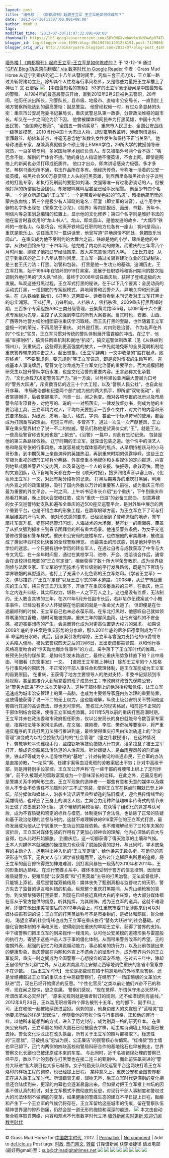```yaml
---
layout: post
title: "墙外楼 | 《南都周刊》起底王立军 王立军是如何炼成的？"
date: '2013-07-30T11:07:00.001+08:00'
author: Wenh Q
tags:
modified_time: '2013-07-30T11:07:32.891+08:00'
thumbnail: https://lh5.googleusercontent.com/S6YONGXvmbWwkx1NN9w6p074T0xWEl8GvhXsQwzC5cNd1TjYsrNvUbg5Vt8ReFPen586bZaak3eMadxLFa3DK-AaFjBXP1vTQA7vP9w1GkqIyAsS08xJNgKi=s72-c
blogger_id: tag:blogger.com,1999:blog-4961947611491238191.post-7139006101443352677
blogger_orig_url: http://binaryware.blogspot.com/2013/07/blog-post_4180.html
---
```


[
墙外楼 |
《南都周刊》起底王立军–王立军是如何炼成的？](http://feedproxy.google.com/~r/chinagfwblog/~3/uR5TuIIkXSo/)
于 12-12-16 通过 ["GFW Blog(功夫网与翻墙)" via 数字时代 in Google
Reader](http://feeds2.feedburner.com/chinagfwblog) 作者：Grass Mud Horse
从辽宁到重庆的近二十八年从警时间里，凭借三套王氏刀法，王立军一路过关斩将建功立业。除却其个人性格与行事风格外，又是哪些力量把王立军推上了神坛？
文 石扉客
![](https://lh5.googleusercontent.com/S6YONGXvmbWwkx1NN9w6p074T0xWEl8GvhXsQwzC5cNd1TjYsrNvUbg5Vt8ReFPen586bZaak3eMadxLFa3DK-AaFjBXP1vTQA7vP9w1GkqIyAsS08xJNgKi)
【中国最知名的警察】
53岁的王立军毫无疑问是中国最知名的警察。
从1984年的最基层警员开始，直到2012年2月2日被免去警职，28年间，他历任派出所长，刑警队长，县市级、地级市、直辖市公安局长，一直到扛上地方警察所能达到的最高警衔：副总警监。
他曾经权倾一时，有过众多显赫的头衔：重庆市公安局党委书记兼局长，重庆武警总队第一政委，分管政法维稳的副市长。却又在一夕之间沦为阶下囚。
他曾被媒体和网民奉为打黑英雄，中国十大杰出民警，“全国劳动模范”、“全国五一劳动奖章”、重庆市人民卫士、全国公安战线一级英雄模范，2010当代中国十大杰出人物，却动辄劳教监听，涉嫌刑讯逼供，崇拜戴笠、胡佛和普京，并毫无悬念地“和数名女性发生和保持不正当关系”。
他号称法医专家，身兼真真假假多个硕士博士EMBA学位，29所大学的教授博导研究员，一百多项专利，多家国际学术组织负责人。却又被指外号两个合不拢：“嘴巴合不拢，解剖的尸体合不拢。”他的身边人指证他不懂英语，不会上网。即使是网络上的新闻也必须打印成纸质件。
他口才出众，即席讲话感染力极强。多才多艺，琴棋书画无所不通，书法作品所在多有。他经历传奇，号称唯一活着的公安一级英模，被黑社会500万悬赏项上人头的打黑英雄，到西西里岛和黑社会分子谈判过的打黑专家，和执行死刑前的要犯如刘涌、文强等唯一有过秘密谈话的人。但被他打掉的所谓黑社会团伙，却屡屡鸣冤叫屈甚至已经平反昭雪。
他至少有四个名字。一个是众所周知的“王立军”；一个是带着神秘色彩的“乌恩”，暗指他简历里的蒙古族血统；第三个是极少有人知晓的笔名：莅銞（即立军的谐音），这个用字生僻的名字多出现在《警察文化沙龙》、《视界》等内部报纸、画册、书籍、贺年卡、明信片等总策划总编辑的位置上，显示他的文化修养；第四个名字则是雅好书法的他在留言时喜欢用的“龙山书人”。龙山，即龙首山，是他发迹的故乡、“大城市”铁岭的一座名山。似是巧合，他离开铁岭后任职的地方也各有一座山：锦州是闾山，重庆是歌乐山。调任重庆时一篇讲话里，他曾写道“异地风情不同处，竟把歌乐当闾山”。
在重庆成为他不受制约的大舞台之前，铁岭是他的小学，锦州是他的中学，从铁岭到锦州的二十四年间，他完成了内功外功的修炼，而重庆的三年零八个月时间里，则成了他把辽宁经验搬来、放大并恣意驰骋的大学。
【王氏刀法】
从辽宁到重庆的近二十八年从警时间里，王立军一路过关斩将建功立业的江湖秘诀，是三套王氏刀法：打黑、治警和包装。
打黑是他一生功业的基础。追溯历史，王立军打黑，始于1994年在铁岭的919打黑案，发展于任职铁岭和锦州期间的数次抽调到外地打黑的“灭火队”经验，最终于2008年调任重庆后，获得了登峰造极的大发展。纵观这些打黑过程，王立军式打黑的秘诀，在于以下几个要素：全民动员的运动式打黑，一插到底的专案组模式，异地用警和武警介入，异地关押和刑讯逼供。在《从铁岭到锦州》、《打黑》这两篇中，读者将看到本刊记者对王立军打黑史的忠实溯源。
王式打黑，刀锋所向，人挡杀人，佛挡杀佛。2009重庆打黑高峰时期，三百多个专案组按ABC三类分级管理，云集黄龙路555号，以091等十六个重点专案组为先导，主控了从文强到李庄的所有大案要案。当其时也，安徽、山西、广西等外地警方纷纷组团前往重庆学习取经。而王氏打黑的套路，也伴随着王立军盛极一时的荣光，不再局限于重庆。
对外是打黑，对内则是治警。
作为名声在外的“个性化”官员，王立军习惯对传统的警队体制展开雷霆般的冲击。在辽宁，他搞“查摆剖析”，搞责任倒查机制和就地“扒皮”，搞交巡警体制改革（见《从铁岭到锦州》）。到重庆后，这些得到更高强度的放大，一律先就地免职的全员竞聘机制给重庆警界带来的冲击之大，超出想象。《王立军辞典》一文中收录的“胜在起点，败在终点”，“不要潜规则，要元规则”等王立军语录，即是彼时情况的生动写照。
完成基本人事洗牌后，警营文化沙龙成为王立军文化治警的重要平台。而大规模招聘研究生以提升警队学历水准，也是文化治警的重要内容。王言必称文化承载力，“文化承载力决定警务生产力。”另一方面，以号称建设亚洲最大警局为口号的“警务大跃进”，斥资数百亿的近三十个大工程，以及“警察人民公社”，也自此拉开序幕。
市局政治部和纪委两个部门成为他的两大抓手，即所谓“双轮驱动”，前者掌握帽子，后者掌握棍子。问责一出，闻之色变。而对各项专报的批示以及市局警令部专项督办，对他写的、说的一一对照落实，一律发放督办书，则成为他的主要治理工具。王立军精力过人，平均每天要批示一百多个文件，对文件的内容和形式要求极高，对纸张，质地，抬头，格式，字词，甚至一个标点符号的使用，都会成为打回重写的理由。
短短三年间，多管齐下，通过一次又一次严酷整风，王立军在重庆警界树立了说一不二的权威，警员们称他是货真价实的“王”，就是王法，一些高级警官称去见他也是“上朝去”。《治警》一篇中，对此有生动记录。
包装是他的第三条路径依赖。
辽宁时期的王立军，就深谙包装之道。他个性中的演艺人格和略显夸张的行事风格，本就容易成为媒体猎奇的焦点。从早期持枪跃马的小马哥形象，到中期荧屏上亲自演绎的英雄热泪，再到重庆时期的偶露峥嵘，这些王立军极为重视的塑形工程兵分两路，外宣倚重本地媒体和关系媒体的定向报道，内宣则地毯式覆盖警界公安内网，以及呈送他一个人的专报、快报等，收效奇快。而他的文宣团队，私下自嘲每天都在办一份《顺天时报》，搜罗网络声音以塞上听。《化妆师王立军》一文，对此有条分缕析的记录。
打黑后期筹办的重庆打黑展，利用内外宣之间的政策缝隙，吸引了国内外数以万计的重要客人前往，成为重庆三年间最为重要的外宣平台。一时之间，上午听书记市长介绍“五个重庆”，下午到重庆市局看打黑展，晚上到大会堂唱红歌，成为“重庆一日游”的必备三部曲。
刻意筹建的女子交巡警特勤支队和遍布全重庆的近500座交巡警平台，是对外集中展示的两个重要平台，也是不惜血本的形象工程，在赢取眼球方面，为王立军立下了可与打黑展媲美的汗马功劳。
他对形式感的要求，已经发展到了登峰造极的地步，警车摩托车直升机，钢盔闪亮警灯闪烁，人海战术的大场面，整齐划一的画面感，覆盖了从抓文强到抓李庄到春节团拜会的所有重大场景。他违反警务条例，为女子交巡警修改警服和警车样式。重庆市公安局的底楼车库，也依据他的审美趣味，被改造成了类似华西村文化快餐的全球警察博览。
而最突出的形式感，则是他对学历与学位的迷恋。一个只拥有初中学历的转业军人，在通过自考与成教获取了中专与大专文凭后，在十余年时间里，通过在某校学习、进修、开会，或洽谈合作后，通常会在该校担任教职的“王立军定律”，相继获得了数十所大学荣誉教职，成为世界级刑侦与法医专家。王立军的学历技术与官位级别的平行发展路线，既是当下官场与学界联姻的典型道路，也打上了充满个人化色彩的王立军烙印。《学者王立军》一文，详尽描述了“王立军定律”以及王立军式的学术道路。
2008年，从辽宁转战重庆的王立军，挟三套王氏刀法南下，开始了在重庆浓墨重彩的三年，在重庆，他三年之内连升四级，其实际权力，堪称一人之下万人之上。这也是没有监督，无法制约，无人敢当其锋的三年。在2011年5月升任副市长后，若非尼尔伍德案这个小概率事件，已经没有多少人怀疑摆在他前面的就是一条金光大道了。
但即便是在仕途最顺利的时候，王立军自己也未必永葆乐观。在东北打黑时，他感叹自己就如领导嘴里的口香糖，随时可能被抛弃。重庆三年的腥风血雨，让他有强烈的不安全感，被迫害妄想症的产生，会进而转化成为对更高位置更大权力的渴求。
如果说2009年底的李庄案是重庆形势的分水岭，那么2011年底的尼尔伍德案则成为王立军
命运的分水岭。此后，因该案引发的罅隙，王立军与曾强力支持他的市委领导关系陷入僵局，被免去警权四天之后的2月6日，王出走成都美领馆，以和他行事风格高度吻合的“惊天动地爆炸性事件”的方式，亲手落下了王立军时代的帷幕。一桩预先张扬的谋杀案，是如何引发末路逃亡，最终让重庆形势急转直下的？此中缘由，可细看《东窗事发》一文。
【谁把王立军推上神坛】
除却王立军的个人性格与行事风格的原因外，不正常的干部人事任命和管理体制，是王立军能成为王立军的首要原因。
在重庆，王获得了地方主要领导人的绝对支持，市委书记频频到市局视察，甚至直接介入到局党委的班子成员分工；市政府财政首先保障公安，对“警务大跃进”不计成本天量投入。这种干部体制上的绝对授权和信任，让王立军迅速成为城市治安管理上的第一首脑，也成为主要领导家庭内务治理的重要倚靠，这使得他获得了说一不二的无上权力。这也能理解，纵使上级公安机关不赞同他这套自行其是的高调做法，却也无可奈何。
警权过大的现实格局，和前述不正常的干部体制结合起来，使得王立军如虎添翼。2011年5月以前的重庆打黑高潮时期，王立军并未在政法委和市政府担任职务，仅以公安局长的身份就能号令数百家专案组，指挥检法等多家司法系统，在文强、龚刚模、李庄、樊奇杭等要案中，将严重违反程序的王氏打黑刀法强行推进到底，最终使得重庆打黑由法治轨道上的“治安管理”演变成为以社会控制为目的的“社会管理”（童之伟教授语）。
在这种情况下，劳教等短平快维稳手段，监控窃听等技侦措施大行其道，潘多拉盒子被王立军打开，酿成完全脱离法治轨道的人治灾难。针对嫌疑人，是血雨腥风般的刑讯逼供，铁山坪等成为令人毛骨悚然的“基地”；针对有微词的普通市民，王立军的办法是直接劳教，“一坨屎”案、任建宇案等血泪斑斑的劳教案层出不穷；针对中高级干部，则是用特别手段掌控，王立军公开声称“在一些干部的裤腰带上绑上了定时炸弹”，前不久被曝光的雷政富案成为一个意味深长的诠释。
在此之外，还需反思的是警媒关系中的畸形生态。王立军现象的造神者——那些有意和无意的媒体以及媒体人不专业不负责任不加甄别的“三不式”包装，使得王立军在铁岭时期就已登上神坛。部分媒体和媒体人，沿袭主流话语里典型塑造的陈旧模式，迎合民粹情绪里的英雄情结，也呼应了王身上的演艺人格，主宾合力用种种低趣味半传奇式的情节来对王做了浓墨重彩的化妆。
这个粗糙的英模妆容，在获得了组织化的肯定与认可后，成为不容质疑和否定的标兵与模范。体制提供了合法性，也排除了正常的质疑和基于政治伦理的监督与制约。这就不难理解铁岭919案开创的王立军式打黑，最终发展成为他从辽宁到重庆一生功业的路径依赖。也不难理解经历了三轮车夫案的波折后，王立军对媒体包装的作用有了更加心领神会的理解，他内心深处的自大与自得，也从此时开始膨胀。
到重庆后，这一切都获得了得天独厚的土壤和气候。王本人对媒体本就娴熟的操控能力也获得了脱胎换骨的提升。与此同时，学术皮条客的主动介入，运用得出神入化的“王立军定律”，给他换来无数头衔。在诡异的意识形态气氛下，无良文人与江湖学者接踵而至，这些过江之鲫匪夷所思的追捧，将王立军的面目修饰得更加神鬼难测，到打黑风暴告一段落的2010年和2011年，王的形象到达顶峰。
在现行警媒关系中，媒体本就受制于警方的信息控制，因而很难质疑警方，更难质疑“公安英模”和“打黑英雄”主导的打黑治警。无法监督批评，只能锦上添花，最后是警媒双输结局：媒体丧失了甄别真相与监督权力的天职，警方失去了监督的诤友和纠错的机会。纵观整个重庆打黑期间，从秀山缉枪案的真伪，到文强黎强等打黑要案，到现在已经接近真相大白的李庄案，绝大部分媒体都在盲从于警方提供的信息，听其指挥，为其粉饰，成为王立军的道具。这就不难理解，即便在他出走美领馆后的2012年两会上，时任重庆市委书记薄熙来仍可以对媒体振振有词的说：王立军的打黑英雄称号不是市委封的，是媒体和网民、群众给的。
渴望变革的社会情绪也成为王立军在重庆推行“警务大跃进”的社会基础。对僵化官僚体制的不满和厌恶，使得刚到任重庆的早期王立军，获得了警界的支持。中下级警察们把王立军的到来视作一缕清风，认可他公安英模的道德形象与雷霆般的执行力，寄望于这些冲击人浮于事的僵化体制，从而带来警务改革的希望。王的俊朗外表，超强的记忆力和演说煽动能力，事必躬亲的执行力，以及此前包装出来的健康形象，重庆警局在内网和外宣上不遗余力的塑形作为，成为警界内外的王立军旋风，重庆一时之间成为全国警察一心想投奔的延安圣地。在过去三年中，除却王自带的“东北帮”之外，从江苏湖南黑龙江安徽江西等地调往重庆的各省市警察亦不在少数。
【后王立军时代】
无论是那些现在陷于尴尬境地的外地来渝警察，还是曾经拥戴过王立军的重庆本土中高级警察们，在经历了“一场压缩版的文革加大跃进”后，现在已经开始痛苦的反思。“个性化官员”之类以前让他们兴奋不已的称呼，现在闻之惊悚，思之哀痛。
警察们感叹，“现在觉得，所谓保守未必天然坏，所谓改革未必天然好”，“原来元规则就是强者制订的规则，还不如潜规则有底线。”
2012年9月24日，王以滥用职权等四个罪名被判十五年。他的部下、副手和上司，正在和他一起被陆续送进监狱。讽刺的是，他身边庞大的文宣班子“蓝精灵”应他要求所做的详尽“起居注”，伴随着他的夸张个性与行事风格，正和他的罪行一样，以他所未能想到的方式，进入了历史封存，成为别具一格的研究样本。
在重庆公安局内，王立军题名的硕大圆石已经被磨去字样，毛主席诗词墙上的老鹰已被去掉。警营文化沙龙正在改头换面，所有关于王立军的照片都被取下。标志性的“三面旗”，已被换成“忠诚为民，公正廉洁”的民警核心价值观。“红梅赞”烈士墙也早已卸下，正门内两侧的四块高校和警局科研合作的基地铭石也早被搬走，世界警察文化长廊也已被还原成本来的车库。
与此同时，近千名被错误处理的警察已经平反，数以千计的劳教与打黑案也在接二连三的甄别中。而此前狂飙突进的“警务大跃进”各大项目也大多已喊停。女子特勤支队和交巡警平台这两块打着王立军烙印的样板工程的调整，也已经提上日程。
某种意义上，重庆公安和全国警界都正在进入后王立军时代。所谓踏雪无痕，润物无声，后王立军时代更深刻的变化相信还会陆续到来，更深的内幕也会逐渐暴露出来。但如果对把王立军推上神坛的因素不做认真的检讨，对王立军模式不做彻底的反思，对现行干部人事制度和警权过大的司法体制不做彻底的变革，如果健康的警媒生态的建立不早日提上日程，酝酿和产生下一个王立军的气候仍将存在，王立军留给这座城市的伤痕，留在警察队伍精神世界里的惨烈伤痛，仍然会是一道无形的枷锁和深深的痕迹。
![](https://lh6.googleusercontent.com/G6CZ6VFgJBZEAhC-faL7GCSzEfsYoieSFxasrgBTrjKd5TsVPvoh84odCf7_fKcMWCPfWWTXthWs8cFfQMr4aM096L184M_6MQexAN523LDm9hUr86UruFF8)
本文由自动聚合程序取自网络，内容和观点不代表数字时代立场
[墙外新闻实时更新 欢迎订阅数字时代](http://eepurl.com/mstlf)
[](http://eepurl.com/mstlf)
[](http://eepurl.com/mstlf)
[](http://eepurl.com/mstlf)
[](http://eepurl.com/mstlf)

* * * * *

© Grass Mud Horse for [中国数字时代](https://caonima.biz/chinese), 2012.
|
[Permalink](https://caonima.biz/chinese/2012/12/%e5%a2%99%e5%a4%96%e6%a5%bc-%e3%80%8a%e5%8d%97%e9%83%bd%e5%91%a8%e5%88%8a%e3%80%8b%e8%b5%b7%e5%ba%95%e7%8e%8b%e7%ab%8b%e5%86%9b-%e7%8e%8b%e7%ab%8b%e5%86%9b%e6%98%af%e5%a6%82%e4%bd%95/) |
[No
comment](https://caonima.biz/chinese/2012/12/%e5%a2%99%e5%a4%96%e6%a5%bc-%e3%80%8a%e5%8d%97%e9%83%bd%e5%91%a8%e5%88%8a%e3%80%8b%e8%b5%b7%e5%ba%95%e7%8e%8b%e7%ab%8b%e5%86%9b-%e7%8e%8b%e7%ab%8b%e5%86%9b%e6%98%af%e5%a6%82%e4%bd%95/#comments) |
Add to
[del.icio.us](http://del.icio.us/post?url=https://caonima.biz/chinese/2012/12/%E5%A2%99%E5%A4%96%E6%A5%BC-%E3%80%8A%E5%8D%97%E9%83%BD%E5%91%A8%E5%88%8A%E3%80%8B%E8%B5%B7%E5%BA%95%E7%8E%8B%E7%AB%8B%E5%86%9B-%E7%8E%8B%E7%AB%8B%E5%86%9B%E6%98%AF%E5%A6%82%E4%BD%95/&title=%E5%A2%99%E5%A4%96%E6%A5%BC+%7C+%E3%80%8A%E5%8D%97%E9%83%BD%E5%91%A8%E5%88%8A%E3%80%8B%E8%B5%B7%E5%BA%95%E7%8E%8B%E7%AB%8B%E5%86%9B%E2%80%93%E7%8E%8B%E7%AB%8B%E5%86%9B%E6%98%AF%E5%A6%82%E4%BD%95%E7%82%BC%E6%88%90%E7%9A%84%EF%BC%9F)
Post tags:
[时政](https://caonima.biz/chinese/tag/%e6%97%b6%e6%94%bf/?category=10466),
[热门网文](https://caonima.biz/chinese/tag/%e7%83%ad%e9%97%a8%e7%bd%91%e6%96%87/?category=10466),
[转载](https://caonima.biz/chinese/tag/%e8%bd%ac%e8%bd%bd/?category=10466)
订靠谱新闻 获穿墙捷径
请发电邮(最好用gmail)至：[sub@chinadigitaltimes.net](mailto:sub@chinadigitaltimes.net)
[](mailto:sub@chinadigitaltimes.net)
![](https://lh6.googleusercontent.com/a00nwf63FDrQ1leYnr0Qk7eY4XeYzXS1yscdTmcysoqjlKOCRpR-aU7X3zCgZStqvjpj3R28LxyRqRHlUwFGHuPdm-RWozbi4VlV867h3sOHbvh7qpaVJ8eh) ![](https://lh6.googleusercontent.com/9a2CACZSDABCpQv_ak4FAwlqve5Ds4qLV54wZ5oow8Cd63PsoZgPx1xq-ZMjHpaW-VK7NCJ7jWOETQJtYpk5iR-hjdxUQfAnaM4IoFn9j8XDsmo1FsJlHg4m) ![](https://lh5.googleusercontent.com/VbPDc8kpyC0_Ox9YNIndNGjkS0D05GZsSCHS53voCkPZV7KfKoMK4tCJdmcznlmoWlDmQ1ONtMF3FA8CsDgAxdCTFB_2eoZNujXqv3D9mr8_w0NsjhzZDy1k) ![](https://lh4.googleusercontent.com/c0nDeFv3YB1c-SQg0SKWvMRpGVtVjPzoKD3vij3rcYmPqWqCxjVrGfvMJKxsZLq86B4wlNKmCPUdNCcWdjlV2_GVejOF5QAiQyY0uSKeYAV1yo-dvpRy5pTc) ![](https://lh3.googleusercontent.com/Fxj_VFENuf5rPxTbUGIcT_cfaahQ_RN_i4wVCfh7NEPvLN-JDBcCkioxZfHXS0jVoXnrxqGlX2fawsNYuM3PQGSM1baBhAGeSfKB8q96ROMDrVWpAm--a4Cq) ![](https://lh5.googleusercontent.com/g72FEjQCuzbeUmwMeBfdIZ6UCLPw90ShfUodlYdFYyR4oq8jzh_zzegZ8ecNleu7TumZYS5JNQz0silG0GkHOLtFFD1wRfXp6IWrFmHNG6CI0KAJyp3cqZAf) ![](https://lh4.googleusercontent.com/4jD8LSRsaU52qLos16ytx-_vmuOIaOParSCF_Fmp-P_Mu_QhOlCeaS5ZFRYp3KB-zyN_k3dJcjW0YFkA89qNH8QWxaV9JdWVTrjYypWFHSmNGXiK2Z0MLy-K) ![](https://lh4.googleusercontent.com/yhf0OV0Zry8gsaULyR_vsiT08lR-KZgEa3ZzjDiNr1VWr5xmj_z625BPK_4mtCRkqEQqxg03MQJoCyl1ljcW5-OByehEBaokKwwRbEbJF2GWzYUB5VfTGJDq)
